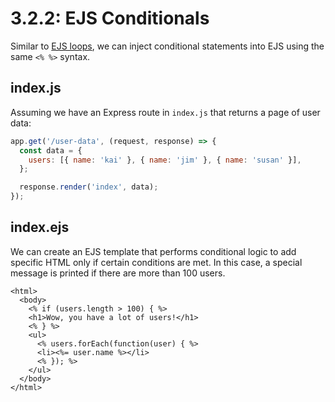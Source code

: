 # 3.2.2: EJS Conditionals

Similar to [EJS loops](3.2.1-ejs-loops.md), we can inject conditional statements into EJS using the same `<% %>` syntax.

## index.js

Assuming we have an Express route in `index.js` that returns a page of user data:

```javascript
app.get('/user-data', (request, response) => {
  const data = {
    users: [{ name: 'kai' }, { name: 'jim' }, { name: 'susan' }],
  };

  response.render('index', data);
});
```

## index.ejs

We can create an EJS template that performs conditional logic to add specific HTML only if certain conditions are met. In this case, a special message is printed if there are more than 100 users.

```markup
<html>
  <body>
    <% if (users.length > 100) { %>
    <h1>Wow, you have a lot of users!</h1>
    <% } %>
    <ul>
      <% users.forEach(function(user) { %>
      <li><%= user.name %></li>
      <% }); %>
    </ul>
  </body>
</html>
```

